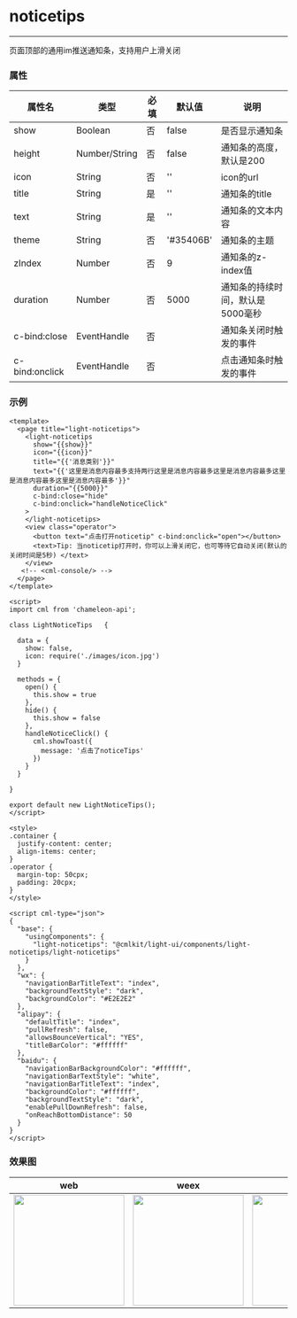 # noticetips

-------

页面顶部的通用im推送通知条，支持用户上滑关闭

### 属性


| 属性名             | 类型         | 必填 | 默认值 | 说明                                                     |
| ------------------ | ------------ | ---- | ------ | -------------------------------------------------------- |
| show            | Boolean     | 否  | false  | 是否显示通知条                       |
| height            | Number/String     | 否  | false  | 通知条的高度，默认是200                       |
| icon            | String     | 否  | ''  | icon的url                       |
| title            | String     | 是  | ''  | 通知条的title                       |
| text            | String     | 是  | ''  | 通知条的文本内容                       |
| theme            | String     | 否  | '#35406B'  | 通知条的主题                       |
| zIndex            | Number     | 否  | 9  | 通知条的z-index值                       |
| duration            | Number     | 否  | 5000  | 通知条的持续时间，默认是5000毫秒                       |
| c-bind:close            | EventHandle     | 否  |   | 通知条关闭时触发的事件                       |
| c-bind:onclick            | EventHandle     | 否  |   | 点击通知条时触发的事件                       |



### 示例

```vue
<template>
  <page title="light-noticetips">
    <light-noticetips
      show="{{show}}"
      icon="{{icon}}"
      title="{{'消息类别'}}"
      text="{{'这里是消息内容最多支持两行这里是消息内容最多这里是消息内容最多这里是消息内容最多这里是消息内容最多'}}"
      duration="{{5000}}"
      c-bind:close="hide"
      c-bind:onclick="handleNoticeClick"
    >
    </light-noticetips>
    <view class="operator">
      <button text="点击打开noticetip" c-bind:onclick="open"></button>
      <text>Tip: 当noticetip打开时，你可以上滑关闭它，也可等待它自动关闭(默认的关闭时间是5秒) </text>
    </view>
   <!-- <cml-console/> -->
  </page>
</template>

<script>
import cml from 'chameleon-api';

class LightNoticeTips   {

  data = {
    show: false,
    icon: require('./images/icon.jpg')
  }

  methods = {
    open() {
      this.show = true
    },
    hide() {
      this.show = false
    },
    handleNoticeClick() {
      cml.showToast({
        message: '点击了noticeTips'
      })
    }
  }
  
}

export default new LightNoticeTips();
</script>

<style>
.container {
  justify-content: center;
  align-items: center;
}
.operator {
  margin-top: 50cpx;
  padding: 20cpx;
}
</style>

<script cml-type="json">
{
  "base": {
    "usingComponents": {
      "light-noticetips": "@cmlkit/light-ui/components/light-noticetips/light-noticetips"
    }
  },
  "wx": {
    "navigationBarTitleText": "index",
    "backgroundTextStyle": "dark",
    "backgroundColor": "#E2E2E2"
  },
  "alipay": {
    "defaultTitle": "index",
    "pullRefresh": false,
    "allowsBounceVertical": "YES",
    "titleBarColor": "#ffffff"
  },
  "baidu": {
    "navigationBarBackgroundColor": "#ffffff",
    "navigationBarTextStyle": "white",
    "navigationBarTitleText": "index",
    "backgroundColor": "#ffffff",
    "backgroundTextStyle": "dark",
    "enablePullDownRefresh": false,
    "onReachBottomDistance": 50
  }
}
</script>

```

### 效果图

| web                                                          | weex                                                         | wx                                                           | alipay                                                       | baidu                                                        | qq                                                           |
| ------------------------------------------------------------ | ------------------------------------------------------------ | ------------------------------------------------------------ | ------------------------------------------------------------ | ------------------------------------------------------------ | ------------------------------------------------------------ |
| <img src="../assets/images/web/web-noticetips.jpg" width="200px" /> | <img src="../assets/images/weex/weex-noticetips.jpg" width="200px" /> | <img src="../assets/images/wx/wx-noticetips.png" width="200px" /> | <img src="../assets/images/alipay/ali-noticetips.png" width="200px" /> | <img src="../assets/images/baidu/baidu-noticetips.png" width="200px" /> | <img src="../assets/images/qq/qq-noticetips.png" width="200px" /> |